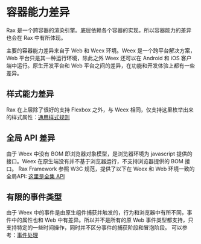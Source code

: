 # 容器能力差异

Rax 是一个跨容器的渲染引擎。底层依赖各个容器的实现，所以容器能力的差异也会在 Rax 中有所体现。

主要的容器能力差异来自于 Web 和 Weex 环境。Weex 是一个跨平台解决方案，Web 平台只是其一种运行环境，除此之外 Weex 还可以在 Android 和 iOS 客户端中运行。原生开发平台和 Web 平台之间的差异，在功能和开发体验上都有一些差异。

## 样式能力差异

Rax 在上层除了很好的支持 Flexbox 之外，与 Weex 相同，仅支持这里枚举出来的样式属性：[通用样式规则](http://weex.alibaba-inc.com/cn/references/common-style.html)

## 全局 API 差异

由于 Weex 中没有 BOM 即浏览器对象模型，是浏览器环境为 javascript 提供的接口。Weex 在原生端没有并不基于浏览器运行，不支持浏览器提供的 BOM 接口。 Rax Framework 参照 W3C 规范，提供了以下在 Weex 和 Web 环境一致的全局API: [这里是全集 API](/guide/api)

## 有限的事件类型

由于 Weex 中的事件是由原生组件捕获并触发的，行为和浏览器中有所不同，事件中的属性也和 Web 中有差异。所以并不是所有的原 Web 事件类型都支持，只支持特定的一些时间操作，同时并不区分事件的捕获阶段和冒泡阶段。 可以参考：[事件处理](/guide/event-handle)

